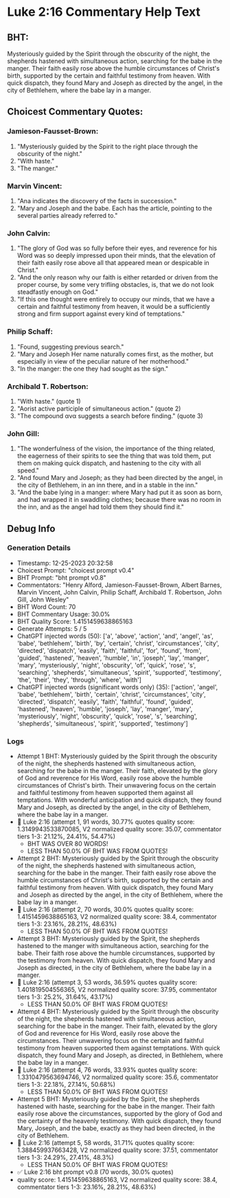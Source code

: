 # Luke 2:16 Commentary Help Text

## BHT:
Mysteriously guided by the Spirit through the obscurity of the night, the shepherds hastened with simultaneous action, searching for the babe in the manger. Their faith easily rose above the humble circumstances of Christ's birth, supported by the certain and faithful testimony from heaven. With quick dispatch, they found Mary and Joseph as directed by the angel, in the city of Bethlehem, where the babe lay in a manger.

## Choicest Commentary Quotes:
### Jamieson-Fausset-Brown:
1. "Mysteriously guided by the Spirit to the right place through the obscurity of the night."
2. "With haste."
3. "The manger."

### Marvin Vincent:
1. "Ana indicates the discovery of the facts in succession."
2. "Mary and Joseph and the babe. Each has the article, pointing to the several parties already referred to."

### John Calvin:
1. "The glory of God was so fully before their eyes, and reverence for his Word was so deeply impressed upon their minds, that the elevation of their faith easily rose above all that appeared mean or despicable in Christ."
2. "And the only reason why our faith is either retarded or driven from the proper course, by some very trifling obstacles, is, that we do not look steadfastly enough on God."
3. "If this one thought were entirely to occupy our minds, that we have a certain and faithful testimony from heaven, it would be a sufficiently strong and firm support against every kind of temptations."

### Philip Schaff:
1. "Found, suggesting previous search."
2. "Mary and Joseph Her name naturally comes first, as the mother, but especially in view of the peculiar nature of her motherhood."
3. "In the manger: the one they had sought as the sign."

### Archibald T. Robertson:
1. "With haste." (quote 1)
2. "Aorist active participle of simultaneous action." (quote 2)
3. "The compound ανα suggests a search before finding." (quote 3)

### John Gill:
1. "The wonderfulness of the vision, the importance of the thing related, the eagerness of their spirits to see the thing that was told them, put them on making quick dispatch, and hastening to the city with all speed."
2. "And found Mary and Joseph; as they had been directed by the angel, in the city of Bethlehem, in an inn there, and in a stable in the inn."
3. "And the babe lying in a manger: where Mary had put it as soon as born, and had wrapped it in swaddling clothes; because there was no room in the inn, and as the angel had told them they should find it."


## Debug Info
### Generation Details
- Timestamp: 12-25-2023 20:32:58
- Choicest Prompt: "choicest prompt v0.4"
- BHT Prompt: "bht prompt v0.8"
- Commentators: "Henry Alford, Jamieson-Fausset-Brown, Albert Barnes, Marvin Vincent, John Calvin, Philip Schaff, Archibald T. Robertson, John Gill, John Wesley"
- BHT Word Count: 70
- BHT Commentary Usage: 30.0%
- BHT Quality Score: 1.4151459638865163
- Generate Attempts: 5 / 5
- ChatGPT injected words (50):
	['a', 'above', 'action', 'and', 'angel', 'as', 'babe', 'bethlehem', 'birth', 'by', 'certain', 'christ', 'circumstances', 'city', 'directed', 'dispatch', 'easily', 'faith', 'faithful', 'for', 'found', 'from', 'guided', 'hastened', 'heaven', 'humble', 'in', 'joseph', 'lay', 'manger', 'mary', 'mysteriously', 'night', 'obscurity', 'of', 'quick', 'rose', 's', 'searching', 'shepherds', 'simultaneous', 'spirit', 'supported', 'testimony', 'the', 'their', 'they', 'through', 'where', 'with']
- ChatGPT injected words (significant words only) (35):
	['action', 'angel', 'babe', 'bethlehem', 'birth', 'certain', 'christ', 'circumstances', 'city', 'directed', 'dispatch', 'easily', 'faith', 'faithful', 'found', 'guided', 'hastened', 'heaven', 'humble', 'joseph', 'lay', 'manger', 'mary', 'mysteriously', 'night', 'obscurity', 'quick', 'rose', 's', 'searching', 'shepherds', 'simultaneous', 'spirit', 'supported', 'testimony']

### Logs
- Attempt 1 BHT: Mysteriously guided by the Spirit through the obscurity of the night, the shepherds hastened with simultaneous action, searching for the babe in the manger. Their faith, elevated by the glory of God and reverence for His Word, easily rose above the humble circumstances of Christ's birth. Their unwavering focus on the certain and faithful testimony from heaven supported them against all temptations. With wonderful anticipation and quick dispatch, they found Mary and Joseph, as directed by the angel, in the city of Bethlehem, where the babe lay in a manger.
- 🔄 Luke 2:16 (attempt 1, 91 words, 30.77% quotes quality score: 1.3149943533870085, V2 normalized quality score: 35.07, commentator tiers 1-3: 21.12%, 24.41%, 54.47%) 
	- BHT WAS OVER 80 WORDS! 
	- LESS THAN 50.0% OF BHT WAS FROM QUOTES!
- Attempt 2 BHT: Mysteriously guided by the Spirit through the obscurity of the night, the shepherds hastened with simultaneous action, searching for the babe in the manger. Their faith easily rose above the humble circumstances of Christ's birth, supported by the certain and faithful testimony from heaven. With quick dispatch, they found Mary and Joseph as directed by the angel, in the city of Bethlehem, where the babe lay in a manger.
- 🔄 Luke 2:16 (attempt 2, 70 words, 30.0% quotes quality score: 1.4151459638865163, V2 normalized quality score: 38.4, commentator tiers 1-3: 23.16%, 28.21%, 48.63%) 
	- LESS THAN 50.0% OF BHT WAS FROM QUOTES!
- Attempt 3 BHT: Mysteriously guided by the Spirit, the shepherds hastened to the manger with simultaneous action, searching for the babe. Their faith rose above the humble circumstances, supported by the testimony from heaven. With quick dispatch, they found Mary and Joseph as directed, in the city of Bethlehem, where the babe lay in a manger.
- 🔄 Luke 2:16 (attempt 3, 53 words, 36.59% quotes quality score: 1.401819504556365, V2 normalized quality score: 37.95, commentator tiers 1-3: 25.2%, 31.64%, 43.17%) 
	- LESS THAN 50.0% OF BHT WAS FROM QUOTES!
- Attempt 4 BHT: Mysteriously guided by the Spirit through the obscurity of the night, the shepherds hastened with simultaneous action, searching for the babe in the manger. Their faith, elevated by the glory of God and reverence for His Word, easily rose above the circumstances. Their unwavering focus on the certain and faithful testimony from heaven supported them against temptations. With quick dispatch, they found Mary and Joseph, as directed, in Bethlehem, where the babe lay in a manger.
- 🔄 Luke 2:16 (attempt 4, 76 words, 33.93% quotes quality score: 1.3310479563694746, V2 normalized quality score: 35.6, commentator tiers 1-3: 22.18%, 27.14%, 50.68%) 
	- LESS THAN 50.0% OF BHT WAS FROM QUOTES!
- Attempt 5 BHT: Mysteriously guided by the Spirit, the shepherds hastened with haste, searching for the babe in the manger. Their faith easily rose above the circumstances, supported by the glory of God and the certainty of the heavenly testimony. With quick dispatch, they found Mary, Joseph, and the babe, exactly as they had been directed, in the city of Bethlehem.
- 🔄 Luke 2:16 (attempt 5, 58 words, 31.71% quotes quality score: 1.388459937663428, V2 normalized quality score: 37.51, commentator tiers 1-3: 24.29%, 27.41%, 48.3%) 
	- LESS THAN 50.0% OF BHT WAS FROM QUOTES!
- ✅ Luke 2:16 bht prompt v0.8 (70 words, 30.0% quotes)
- quality score: 1.4151459638865163, V2 normalized quality score: 38.4, commentator tiers 1-3: 23.16%, 28.21%, 48.63%)